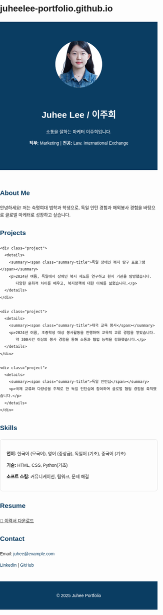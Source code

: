 # juheelee-portfolio.github.io
<!DOCTYPE html>
<html lang="ko">
<head>
  <meta charset="UTF-8">
  <meta name="viewport" content="width=device-width, initial-scale=1.0">
  <title>이주희 포트폴리오</title>
  <style>
    body { font-family: Arial, sans-serif; margin: 0; padding: 0; line-height: 1.6; }
    header { background: #0a3d62; color: white; padding: 60px 20px; text-align: center; }
    header img {
      width: 150px;
      height: 150px;
      border-radius: 50%;   /* 원형으로 만들기 */
      object-fit: cover;    /* 원 안에 꽉 차게 채우기 */
      margin-bottom: 20px;
    }

    section { padding: 40px 20px; max-width: 900px; margin: auto; }
    h2 { color: #0a3d62; margin-bottom: 20px; }
    .project, .skill { border: 1px solid #ddd; padding: 20px; margin: 20px 0; border-radius: 8px; }
    .contact a { color: #0a3d62; text-decoration: none; }
    footer { background: #0a3d62; color: white; text-align: center; padding: 20px; margin-top: 40px; }

    /* 여기에 추가 */
    details summary {
      cursor: pointer;
      list-style: none;
    }

    details summary::-webkit-details-marker {
      display: none; /* 기본 삼각형 없애기 */
    }

    details summary::before {
      content: "▶";
      font-size: 0.9em;
      margin-right: 6px;
      color: #0a3d62;
    }

    details[open] summary::before {
      content: "▼";
    }

    .summary-title {
      font-size: 1.1em;
      font-weight: bold;
      color: #0a3d62;
    }
  </style>
</head>

<body>

  <!-- 홈 -->
  <header>
    <img src="profile.jpg.jpg" alt="프로필 사진">
    <h1> Juhee Lee / 이주희</h1>
    <p>소통을 잘하는 마케터 이주희입니다.</p>
    <p><strong>직무:</strong> Marketing | <strong>전공:</strong> Law, International Exchange</p>
  </header>

  <!-- 소개 -->
  <section>
    <h2>About Me</h2>
    <p>안녕하세요! 저는 숙명여대 법학과 학생으로, 
      독일 인턴 경험과 해외봉사 경험을 바탕으로 글로벌 마케터로 성장하고 싶습니다.</p>
  </section>

  <!-- 프로젝트 -->
  <section>
    <h2>Projects</h2>
  
    <div class="project">
      <details>
        <summary><span class="summary-title">독일 장애인 복지 탐구 프로그램</span></summary>
        <p>2024년 여름, 독일에서 장애인 복지 제도를 연구하고 현지 기관을 탐방했습니다.  
           다양한 문화적 차이를 배우고, 복지정책에 대한 이해를 넓혔습니다.</p>
      </details>
    </div>

    <div class="project">
      <details>
        <summary><span class="summary-title">태국 교육 봉사</span></summary>
        <p>2024년 여름, 초중학생 대상 봉사활동을 진행하며 교육적 교류 경험을 쌓았습니다.  
           약 300시간 이상의 봉사 경험을 통해 소통과 협업 능력을 강화했습니다.</p>
      </details>
    </div>

    <div class="project">
      <details>
        <summary><span class="summary-title">독일 인턴십</span></summary>
        <p>국제 교류와 다양성을 주제로 한 독일 인턴십에 참여하며 글로벌 협업 경험을 축적했습니다.</p>
      </details>
    </div>
  </section>


  <!-- 스킬 -->
  <section>
    <h2>Skills</h2>
    <div class="skill">
      <p><strong>언어:</strong> 한국어 (모국어), 영어 (중상급), 독일어 (기초), 중국어 (기초) </p>
      <p><strong>기술:</strong> HTML, CSS, Python(기초)</p>
      <p><strong>소프트 스킬:</strong> 커뮤니케이션, 팀워크, 문제 해결</p>
    </div>
  </section>

  <!-- 이력서 -->
  <section>
    <h2>Resume</h2>
    <p><a href="resume.pdf" target="_blank">📄 이력서 다운로드</a></p>
  </section>

  <!-- 연락처 -->
  <section class="contact">
    <h2>Contact</h2>
    <p>Email: <a href="mailto:juhee@example.com">juhee@example.com</a></p>
    <p><a href="https://www.linkedin.com/" target="_blank">LinkedIn</a> | 
       <a href="https://github.com/" target="_blank">GitHub</a></p>
  </section>

  <footer>
    <p>© 2025 Juhee Portfolio</p>
  </footer>

</body>
</html>
